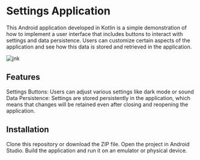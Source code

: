# Settings Application
This Android application developed in Kotlin is a simple demonstration of how to implement a user interface that includes buttons to interact with settings and data persistence. Users can customize certain aspects of the application and see how this data is stored and retrieved in the application.

![jnk](https://github.com/ArtielSry/KotlinAndroidApp_Settings/assets/113340763/a923f709-d7dc-40de-8be6-e312b5b6f46e)


## Features
Settings Buttons: Users can adjust various settings like dark mode or sound
Data Persistence: Settings are stored persistently in the application, which means that changes will be retained even after closing and reopening the application.

## Installation
Clone this repository or download the ZIP file.
Open the project in Android Studio.
Build the application and run it on an emulator or physical device.
